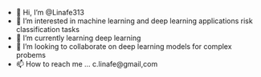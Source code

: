 - 👋 Hi, I’m @Linafe313
- 👀 I’m interested in machine learning and deep learning applications risk classification tasks
- 🌱 I’m currently learning deep learning
- 💞️ I’m looking to collaborate on deep learning models for complex probems
- 📫 How to reach me ... c.linafe@gmail,com

<!---
Linafe313/Linafe313 is a ✨ special ✨ repository because its `README.md` (this file) appears on your GitHub profile.
You can click the Preview link to take a look at your changes.
--->
